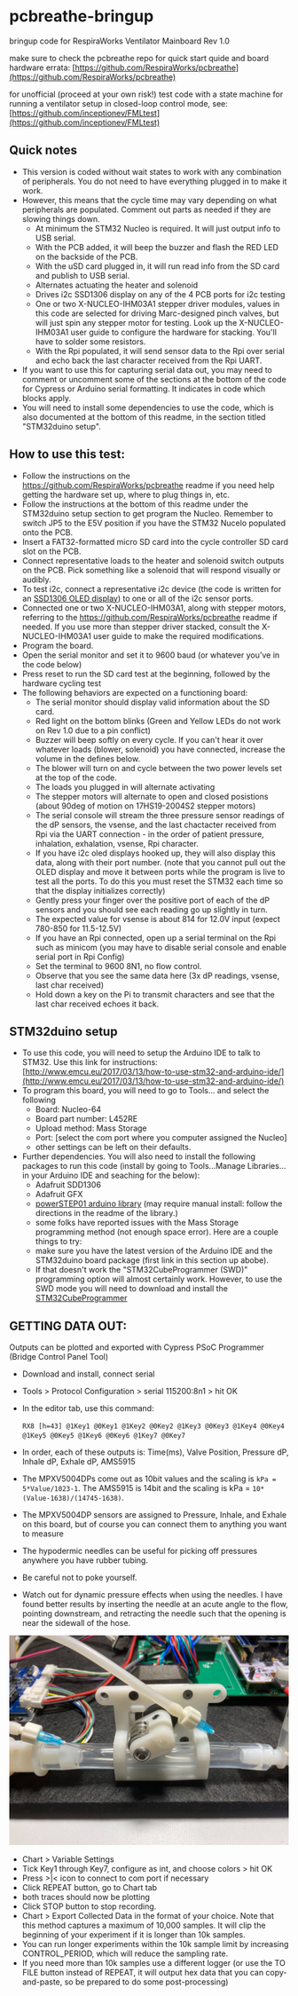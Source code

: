 # pcbreathe-bringup
bringup code for RespiraWorks Ventilator Mainboard Rev 1.0

make sure to check the pcbreathe repo for quick start quide and board hardware errata: [https://github.com/RespiraWorks/pcbreathe](https://github.com/RespiraWorks/pcbreathe)

for unofficial (proceed at your own risk!) test code with a state machine for running a ventilator setup in closed-loop control mode, see: [https://github.com/inceptionev/FMLtest](https://github.com/inceptionev/FMLtest)

## Quick notes
* This version is coded without wait states to work with any combination of peripherals.  You do not need to have everything plugged in to make it work.
* However, this means that the cycle time may vary depending on what peripherals are populated.  Comment out parts as needed if they are slowing things down.
    * At minimum the STM32 Nucleo is required.  It will just output info to USB serial.
    * With the PCB added, it will beep the buzzer and flash the RED LED on the backside of the PCB.
    * With the uSD card plugged in, it will run read info from the SD card and publish to USB serial.
    * Alternates actuating the heater and solenoid
    * Drives i2c SSD1306 display on any of the 4 PCB ports for i2c testing
    * One or two X-NUCLEO-IHM03A1 stepper driver modules, values in this code are selected for driving Marc-designed pinch valves, but will just spin any stepper motor for testing.  Look up the X-NUCLEO-IHM03A1 user guide to configure the hardware for stacking.  You'll have to solder some resistors.
    * With the Rpi populated, it will send sensor data to the Rpi over serial and echo back the last character received from the Rpi UART.
* If you want to use this for capturing serial data out, you may need to comment or uncomment some of the sections at the bottom of the code for Cypress or Arduino serial formatting.  It indicates in code which blocks apply.  
* You will need to install some dependencies to use the code, which is also documented at the bottom of this readme, in the section titled "STM32duino setup".  

## How to use this test:
* Follow the instructions on the https://github.com/RespiraWorks/pcbreathe readme if you need help getting the hardware set up, where to plug things in, etc.
* Follow the instructions at the bottom of this readme under the STM32duino setup section to get program the Nucleo.  Remember to switch JP5 to the E5V position if you have the STM32 Nucelo populated onto the PCB.
* Insert a FAT32-formatted micro SD card into the cycle controller SD card slot on the PCB.
* Connect representative loads to the heater and solenoid switch outputs on the PCB.  Pick something like a solenoid that will respond visually or audibly.
* To test i2c, connect a representative i2c device (the code is written for an [SSD1306 OLED display](https://www.amazon.com/gp/product/B07RKPSHRK)) to one or all of the i2c sensor ports.
* Connected one or two X-NUCLEO-IHM03A1, along with stepper motors, referring to the https://github.com/RespiraWorks/pcbreathe readme if needed.  If you use more than stepper driver stacked, consult the X-NUCLEO-IHM03A1 user guide to make the required modifications.
* Program the board.
* Open the serial monitor and set it to 9600 baud (or whatever you've in the code below)
* Press reset to run the SD card test at the beginning, followed by the hardware cycling test
* The following behaviors are expected on a functioning board:
    * The serial monitor should display valid information about the SD card.
    * Red light on the bottom blinks (Green and Yellow LEDs do not work on Rev 1.0 due to a pin conflict)
    * Buzzer will beep softly on every cycle.  If you can't hear it over whatever loads (blower, solenoid) you have connected, increase the volume in the defines below.
    * The blower will turn on and cycle between the two power levels set at the top of the code.
    * The loads you plugged in will alternate activating
    * The stepper motors will alternate to open and closed posistions (about 90deg of motion on 17HS19-2004S2 stepper motors)
    * The serial console will stream the three pressure sensor readings of the dP sensors, the vsense, and the last chactacter received from Rpi via the UART connection - in the order of patient pressure, inhalation, exhalation, vsense, Rpi character.
    * If you have i2c oled displays hooked up, they will also display this data, along with their port number.  (note that you cannot pull out the OLED display and move it between ports while the program is live to test all the ports.  To do this you must reset the STM32 each time so that the display initializes correctly)
    * Gently press your finger over the positive port of each of the dP sensors and you should see each reading go up slightly in turn.
    * The expected value for vsense is about 814 for 12.0V input (expect 780-850 for 11.5-12.5V)
    * If you have an Rpi connected, open up a serial terminal on the Rpi such as minicom (you may have to disable serial console and enable serial port in Rpi Config)
    * Set the terminal to 9600 8N1, no flow control.
    * Observe that you see the same data here (3x dP readings, vsense, last char received)
    * Hold down a key on the Pi to transmit characters and see that the last char received echoes it back.
    

## STM32duino setup
* To use this code, you will need to setup the Arduino IDE to talk to STM32.  Use this link for instructions: [http://www.emcu.eu/2017/03/13/how-to-use-stm32-and-arduino-ide/](http://www.emcu.eu/2017/03/13/how-to-use-stm32-and-arduino-ide/) 
* To program this board, you will need to go to Tools... and select the following
    * Board: Nucleo-64
    * Board part number: L452RE
    * Upload method: Mass Storage
    * Port: [select the com port where you computer assigned the Nucleo]
    * other settings can be left on their defaults.
* Further dependencies.  You will also need to install the following packages to run this code (install by going to Tools...Manage Libraries... in your Arduino IDE and seaching for the below):
  * Adafruit SDD1306
  * Adafruit GFX
  * [powerSTEP01 arduino library](https://github.com/Megunolink/powerSTEP01_Arduino_Library) (may require manual install: follow the directions in the readme of the library.) 
  * some folks have reported issues with the Mass Storage programming method (not enough space error).  Here are a couple things to try:
  * make sure you have the latest version of the Arduino IDE and the STM32duino board package (first link in this section up abobe).
  * If that doesn't work the "STM32CubeProgrammer (SWD)" programming option will almost certainly work.  However, to use the SWD mode you will need to download and install the [STM32CubeProgrammer](https://www.st.com/content/st_com/en/products/development-tools/software-development-tools/stm32-software-development-tools/stm32-programmers/stm32cubeprog.html#overview)


## GETTING DATA OUT:
Outputs can be plotted and exported with Cypress PSoC Programmer (Bridge Control Panel Tool)
* Download and install, connect serial
* Tools > Protocol Configuration > serial 115200:8n1 > hit OK
* In the editor tab, use this command:

    ```RX8 [h=43] @1Key1 @0Key1 @1Key2 @0Key2 @1Key3 @0Key3 @1Key4 @0Key4 @1Key5 @0Key5 @1Key6 @0Key6 @1Key7 @0Key7```
* In order, each of these outputs is: Time(ms), Valve Position, Pressure dP, Inhale dP, Exhale dP, AMS5915
* The MPXV5004DPs come out as 10bit values and the scaling is ```kPa = 5*Value/1023-1```.  The AMS5915 is 14bit and the scaling is kPa = ```10*(Value-1638)/(14745-1638)```.
* The MPXV5004DP sensors are assigned to Pressure, Inhale, and Exhale on this board, but of course you can connect them to anything you want to measure
* The hypodermic needles can be useful for picking off pressures anywhere you have rubber tubing.
* Be careful not to poke yourself.
* Watch out for dynamic pressure effects when using the needles.  I have found better results by inserting the needle at an acute angle to the flow, pointing downstream, and retracting the needle such that the opening is near the sidewall of the hose.

![hypodermic needle pickoff](needle_pressure_pickoff.jpg)
* Chart > Variable Settings
* Tick Key1 through Key7, configure as int, and choose colors > hit OK
* Press >|< icon to connect to com port if necessary
* Click REPEAT button, go to Chart tab  
* both traces should now be plotting
* Click STOP button to stop recording.
* Chart > Export Collected Data in the format of your choice.  Note that this method captures a maximum of 10,000 samples.  It will clip the beginning of your experiment if it is longer than 10k samples.
* You can run longer experiments within the 10k sample limit by increasing CONTROL_PERIOD, which will reduce the sampling rate.
* If you need more than 10k samples use a different logger (or use the TO FILE button instead of REPEAT, it will output hex data that you can copy-and-paste, so be prepared to do some post-processing)
